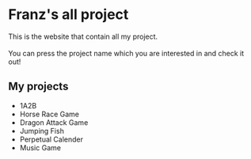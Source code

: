 # Franz's all project
<p>This is the website that contain all my project.<br></br>You can press the project name which you are interested in and check it out!</p>

## My projects
- 1A2B
- Horse Race Game
- Dragon Attack Game
- Jumping Fish
- Perpetual Calender
- Music Game
